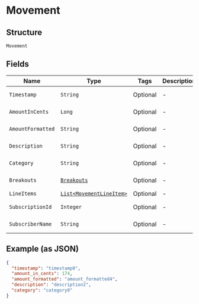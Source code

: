 
# Movement

## Structure

`Movement`

## Fields

| Name | Type | Tags | Description | Getter | Setter |
|  --- | --- | --- | --- | --- | --- |
| `Timestamp` | `String` | Optional | - | String getTimestamp() | setTimestamp(String timestamp) |
| `AmountInCents` | `Long` | Optional | - | Long getAmountInCents() | setAmountInCents(Long amountInCents) |
| `AmountFormatted` | `String` | Optional | - | String getAmountFormatted() | setAmountFormatted(String amountFormatted) |
| `Description` | `String` | Optional | - | String getDescription() | setDescription(String description) |
| `Category` | `String` | Optional | - | String getCategory() | setCategory(String category) |
| `Breakouts` | [`Breakouts`](../../doc/models/breakouts.md) | Optional | - | Breakouts getBreakouts() | setBreakouts(Breakouts breakouts) |
| `LineItems` | [`List<MovementLineItem>`](../../doc/models/movement-line-item.md) | Optional | - | List<MovementLineItem> getLineItems() | setLineItems(List<MovementLineItem> lineItems) |
| `SubscriptionId` | `Integer` | Optional | - | Integer getSubscriptionId() | setSubscriptionId(Integer subscriptionId) |
| `SubscriberName` | `String` | Optional | - | String getSubscriberName() | setSubscriberName(String subscriberName) |

## Example (as JSON)

```json
{
  "timestamp": "timestamp0",
  "amount_in_cents": 174,
  "amount_formatted": "amount_formatted4",
  "description": "description2",
  "category": "category0"
}
```


